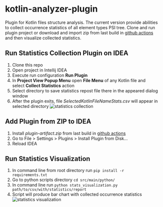 # kotlin-analyzer-plugin
Plugin for Kotlin files structure analysis. The current version provide abilities to collect occurrence statistics of all element types PSI tree. 
Clone and run plugin project or download and import zip from last build in [github actions](https://github.com/tiginamaria/kotlin-analyzer-plugin/actions) and then visualize collected statistics.

## Run Statistics Collection Plugin on IDEA
1. Clone this repo
2. Open project in Intellij IDEA
3. Execute run configuration **Run Plugin**
4. In **Project View Popup Menu** open **File Menu** of any Kotlin file and select **Collect Statistics** action
5. Select directory to save statistics repost file there in the appeared dialog window
6. After the plugin exits, file *SelectedKotlinFileNameStats.csv* will appear in selected directory 
![statistics collection](https://raw.githubusercontent.com/wiki/tiginamaria/kotlin-analyzer-plugin/images/ActionCollectStatistics.png)

## Add Plugin from ZIP to IDEA
1. Install *plugin-artifact.zip* from last build in [github actions](https://github.com/tiginamaria/kotlin-analyzer-plugin/actions)
2. Go to File > Settings > Plugins > Install Plugin from Disk...
3. Reload IDEA

## Run Statistics Visualization
1. In command line from root directory run `pip install -r requirements.txt`
2. Go to python scripts directory `cd src/main/python/`
3. In command line run `python stats_visualization.py path/to/csv/with/statistics/report`
4. Script will produce bar chart with collected occurrence statistics 
![statistics visualization](https://raw.githubusercontent.com/wiki/tiginamaria/kotlin-analyzer-plugin/images/FigureOpenClass.png)
